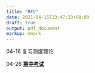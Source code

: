 ```yaml
---
title: "RFV"
date: 2021-04-15T23:47:33+08:00
draft: true
output: pdf_document
markup: mmark
---
```


>
04-16 复习测度理论
>
04-26 <b><u>期中考试</u></b>